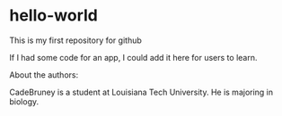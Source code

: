# hello-world
This is my first repository for github

If I had some code for an app, I could add it here for users to learn.

About the authors:

CadeBruney is a student at Louisiana Tech University. He is majoring in biology.
